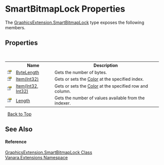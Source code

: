 # SmartBitmapLock Properties
 

The <a href="38b77422-a7a0-5be7-f798-921ff63ed505">GraphicsExtension.SmartBitmapLock</a> type exposes the following members.


## Properties
&nbsp;<table><tr><th></th><th>Name</th><th>Description</th></tr><tr><td>![Public property](media/pubproperty.gif "Public property")</td><td><a href="b06523e3-013c-0e2c-5748-335e90263dcf">ByteLength</a></td><td>
Gets the number of bytes.</td></tr><tr><td>![Public property](media/pubproperty.gif "Public property")</td><td><a href="2c45933c-70fa-c51c-3583-3ea2c26dab79">Item(Int32)</a></td><td>
Gets or sets the <a href="http://msdn2.microsoft.com/en-us/library/14w97wkc" target="_blank">Color</a> at the specified index.</td></tr><tr><td>![Public property](media/pubproperty.gif "Public property")</td><td><a href="3b24cbfc-641d-6bb3-71bc-0cdda91c546e">Item(Int32, Int32)</a></td><td>
Gets or sets the <a href="http://msdn2.microsoft.com/en-us/library/14w97wkc" target="_blank">Color</a> at the specified row and column.</td></tr><tr><td>![Public property](media/pubproperty.gif "Public property")</td><td><a href="c0d586aa-fbad-5e95-227c-c3b20020356a">Length</a></td><td>
Gets the number of values available from the indexer.</td></tr></table>&nbsp;
<a href="#smartbitmaplock-properties">Back to Top</a>

## See Also


#### Reference
<a href="38b77422-a7a0-5be7-f798-921ff63ed505">GraphicsExtension.SmartBitmapLock Class</a><br /><a href="9abe54ff-18ce-e333-beed-30e855655381">Vanara.Extensions Namespace</a><br />